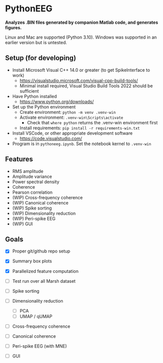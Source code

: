 # PythonEEG

**Analyzes .BIN files generated by companion Matlab code, and generates figures.**

Linux and Mac are supported (Python 3.10). Windows was supported in an earlier version but is untested.

## Setup (for developing)

- Install Microsoft Visual C++ 14.0 or greater (to get SpikeInterface to work)
  - https://visualstudio.microsoft.com/visual-cpp-build-tools/
  - Minimal install required, Visual Studio Build Tools 2022 should be sufficient
- Have Python installed
  - https://www.python.org/downloads/
- Set up the Python environment
  - Create environment: `python -m venv .venv-win`
  - Activate environment: `.venv-win\Scripts\activate`
    - Check that `where python` returns the .venv-win environment first
  - Install requirements: `pip install -r requirements-win.txt`
- Install VSCode, or other appropriate development software
  - https://code.visualstudio.com/
- Program is in `pythoneeg.ipynb`. Set the notebook kernel to `.venv-win`

## Features

- RMS amplitude
- Amplitude variance
- Power spectral density
- Coherence
- Pearson correlation
- (WIP) Cross-frequency coherence
- (WIP) Canonical coherence
- (WIP) Spike sorting
- (WIP) Dimensionality reduction
- (WIP) Peri-spike EEG
- (WIP) GUI

## Goals

- [x] Proper git/github repo setup
- [x] Summary box plots
- [x] Parallelized feature computation
- [ ] Test run over all Marsh dataset
- [ ] Spike sorting
- [ ] Dimensionality reduction
  - [ ] PCA
  - [ ] UMAP / qUMAP
- [ ] Cross-frequency coherence
- [ ] Canonical coherence
- [ ] Peri-spike EEG (with MNE)
- [ ] GUI

